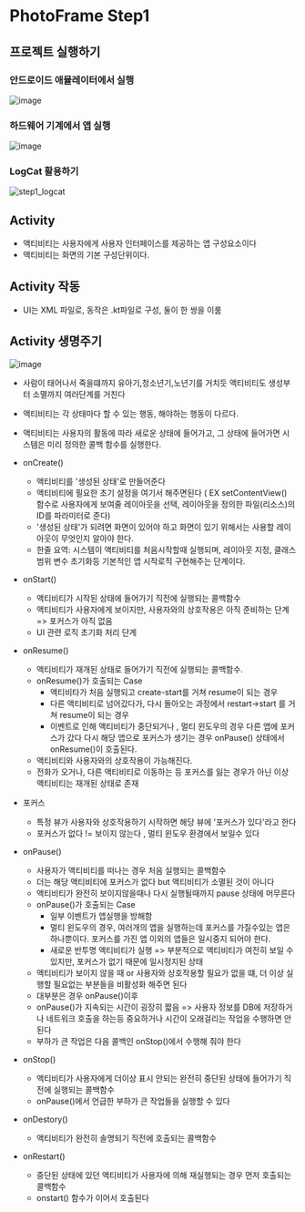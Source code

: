 # PhotoFrame Step1
## 프로젝트 실행하기
### 안드로이드 애뮬레이터에서 실행
![image](https://user-images.githubusercontent.com/58967292/153792063-08ed489b-7af4-4534-9085-0c638edf1d46.png)
### 하드웨어 기계에서 앱 실행
![image](https://user-images.githubusercontent.com/58967292/153981226-1d3bfe62-9b53-4607-9cfa-6bd704b71320.png)

### LogCat 활용하기
![step1_logcat](https://user-images.githubusercontent.com/58967292/153793055-f41b0568-eff4-4440-8f55-2e75d6ac078c.PNG)

## Activity
* 액티비티는 사용자에게 사용자 인터페이스를 제공하는 앱 구성요소이다
* 액티비티는 화면의 기본 구성단위이다.

## Activity 작동
* UI는 XML 파일로, 동작은 .kt파일로 구성, 둘이 한 쌍을 이룸

## Activity 생명주기
![image](https://user-images.githubusercontent.com/58967292/153981987-86468b48-206d-4d63-b347-28dbcf729cc1.png)

* 사람이 태어나서 죽을떄까지 유아기,청소년기,노년기를 거치듯 액티비티도 생성부터 소멸까지 여러단계를 거친다
* 액티비티는 각 상태마다 할 수 있는 행동, 해야하는 행동이 다르다.
* 액티비티는 사용자의 활동에 따라 새로운 상태에 들어가고, 그 상태에 들어가면 시스템은 미리 정의한 콜백 함수를 실행한다.

* onCreate()
  * 액티비티를 '생성된 상태'로 만들어준다
  * 액티비티에 필요한 초기 설정을 여기서 해주면된다 ( EX setContentView() 함수로 사용자에게 보여줄 레이아웃을 선택, 레이아웃을 정의한 파일(리소스)의 ID를 파라미터로 준다)
  * '생성된 상태'가 되려면 화면이 있어야 하고 화면이 있기 위해서는 사용할 레이아웃이 무엇인지 알아야 한다.
  * 한줄 요역: 시스템이 액티비티를 처음시작할때 실행되며, 레이아웃 지정, 클래스 범위 변수 초기화등 기본적인 앱 시작로직 구현해주는 단계이다. 

* onStart()
  * 액티비티가 시작된 상태에 들어가기 직전에 실행되는 콜백함수
  * 액티비티가 사용자에게 보이지만, 사용자와의 상호작용은 아직 준비하는 단계 => 포커스가 아직 없음
  * UI 관련 로직 초기화 처리 단계

* onResume()
  * 액티비티가 재개된 상태로 들어가기 직전에 실행되는 콜백함수. 
  * onResume()가 호출되는 Case 
    * 액티비타가 처음 실행되고 create-start를 거쳐 resume이 되는 경우
    * 다른 액티비티로 넘어갔다가, 다시 돌아오는 과정에서 restart->start 를 거쳐 resume이 되는 경우 
    * 이벤트로 인해 액티비티가 중단되거나 , 멀티 윈도우의 경우 다른 앱에 포커스가 갔다 다시 해당 앱으로 포커스가 생기는 경우  onPause() 상태에서 onResume()이 호출된다. 
  * 액티비티와 사용자와의 상호작용이 가능해진다.
  * 전화가 오거나, 다른 액티비티로 이동하는 등 포커스를 잃는 경우가 아닌 이상 액티비티는 재개된 상태로 존재

* 포커스
  *  특정 뷰가 사용자와 상호작용하기 시작하면 해당 뷰에 '포커스가 있다'라고 한다
  *  포커스가 없다 != 보이지 않는다 , 멀티 윈도우 환경에서 보일수 있다

* onPause()
  * 사용자가 액티비티를 떠나는 경우 처음 실행되는 콜백함수 
  * 더는 해당 액티비티에 포커스가 없다  but 액티비티가 소멸된 것이 아니다 
  * 액티비티가 완전히 보이지않을때나 다시 실행될때까지 pause 상태에 머무른다
  * onPause()가 호출되는 Case
    * 일부 이벤트가 앱실행을 방해함
    * 멀티 윈도우의 경우, 여러개의 앱을 실행하는데 포커스를 가질수있는 앱은 하나뿐이다. 포커스를 가진 앱 이외의 앱들은 일시중지 되어야 한다.
    * 새로운 반투명 액티비티가 실행 => 부분적으로 액티비티가 여전히 보일 수 있지만, 포커스가 없기 때문에 일시정지된 상태 
  * 액티비티가 보이지 않을 때 or 사용자와 상호작용할 필요가 없을 떄,  더 이상 실행할 필요없는 부분들을 비활성화 해주면 된다 
  * 대부분은 경우 onPause()이후 
  * onPause()가 지속되는 시간이 굉장히 짧음 => 사용자 정보를 DB에 저장하거나 네트워크 호출을 하는등 중요하거나 시간이 오래걸리는 작업을 수행하면 안된다
  * 부하가 큰 작업은 다음 콜백인 onStop()에서 수행해 줘야 한다

* onStop()
  * 액티비티가 사용자에게 더이상 표시 안되는 완전히 중단된 상태에 들어가기 직전에 실행되는 콜백함수
  * onPause()에서 언급한 부하가 큰 작업들을 실행할 수 있다

* onDestory()
  * 액티비티가 완전히 솔명되기 직전에 호출되는 콜백함수

* onRestart()
  * 중단된 상태에 있던 액티비티가 사용자에 의해 재실행되는 경우 먼저 호출되는 콜백함수
  * onstart() 함수가 이어서 호출된다

